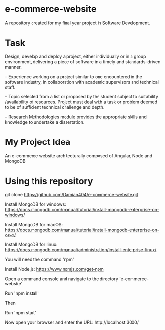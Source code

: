 # e-commerce-website

A repository created for my final year project in Software Development.

# Task
Design, develop and deploy a project, either individually or in a
group environment, delivering a piece of software in a timely
and standards-driven manner.

– Experience working on a project similar to one encountered in the
software industry, in collaboration with academic supervisors and
technical staff.

– Topic selected from a list or proposed by the student subject to
suitability /availability of resources. Project must deal with a task or
problem deemed to be of sufficient technical challenge and depth.

– Research Methodologies module provides the appropriate skills and
knowledge to undertake a dissertation.


# My Project Idea
An e-commerce website architecturally composed of Angular, Node and MongoDB

# Using this repository
git clone https://github.com/Damian404/e-commerce-website.git

Install MongoDB for windows: https://docs.mongodb.com/manual/tutorial/install-mongodb-enterprise-on-windows/

Install MongoDB for macOS: https://docs.mongodb.com/manual/tutorial/install-mongodb-enterprise-on-os-x/

Install MongoDB for linux: https://docs.mongodb.com/manual/administration/install-enterprise-linux/

You will need the command 'npm'

Install Node.js: https://www.npmjs.com/get-npm

Open a command console and navigate to the directory 'e-commerce-website'

Run 'npm install'

Then 

Run 'npm start'

Now open your browser and enter the URL: http://localhost:3000/
